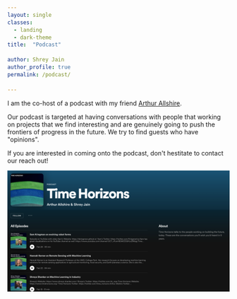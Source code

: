 ```yaml
---
layout: single
classes:
  - landing
  - dark-theme
title:  "Podcast"

author: Shrey Jain
author_profile: true
permalink: /podcast/

---
```


I am the co-host of a podcast with my friend [ Arthur Allshire](https://allshire.org).

Our podcast is targeted at having conversations with people that working on projects that we find interesting and are genuinely going to push the frontiers of progress in the future. We try to find guests who have "opinions".

If you are interested in coming onto the podcast, don't hestitate to contact our reach out!

![Time Horizons](/assets/timehorizons.png)
